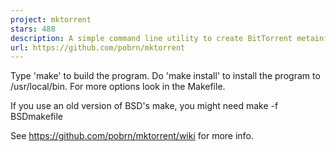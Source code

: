 ```yaml
---
project: mktorrent
stars: 488
description: A simple command line utility to create BitTorrent metainfo files
url: https://github.com/pobrn/mktorrent
---
```


Type 'make' to build the program.
Do 'make install' to install the program to /usr/local/bin.
For more options look in the Makefile.

If you use an old version of BSD's make, you might need
make -f BSDmakefile

See https://github.com/pobrn/mktorrent/wiki for more info.

